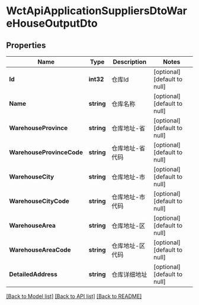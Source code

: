 # WctApiApplicationSuppliersDtoWareHouseOutputDto

## Properties
Name | Type | Description | Notes
------------ | ------------- | ------------- | -------------
**Id** | **int32** | 仓库Id | [optional] [default to null]
**Name** | **string** | 仓库名称 | [optional] [default to null]
**WarehouseProvince** | **string** | 仓库地址-省 | [optional] [default to null]
**WarehouseProvinceCode** | **string** | 仓库地址-省代码 | [optional] [default to null]
**WarehouseCity** | **string** | 仓库地址-市 | [optional] [default to null]
**WarehouseCityCode** | **string** | 仓库地址-市代码 | [optional] [default to null]
**WarehouseArea** | **string** | 仓库地址-区 | [optional] [default to null]
**WarehouseAreaCode** | **string** | 仓库地址-区代码 | [optional] [default to null]
**DetailedAddress** | **string** | 仓库详细地址 | [optional] [default to null]

[[Back to Model list]](../README.md#documentation-for-models) [[Back to API list]](../README.md#documentation-for-api-endpoints) [[Back to README]](../README.md)

